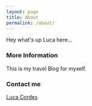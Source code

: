 ```yaml
---
layout: page
title: About
permalink: /about/
---
```


Hey what's up Luca here...

### More Information

This is my travel Blog for myself.

### Contact me

[Luca Cordes](mailto:cordes135@gmail.com)